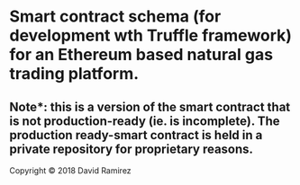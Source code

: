 
# Smart contract schema (for development wth Truffle framework) for an Ethereum based natural gas trading platform.

## Note*: this is a version of the smart contract that is not production-ready (ie. is incomplete). The production ready-smart contract is held in a private repository for proprietary reasons. 

Copyright © 2018 David Ramirez
